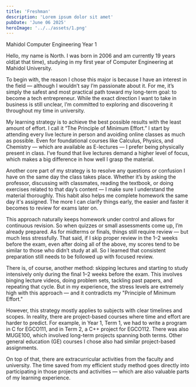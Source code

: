 ```yaml
---
title: 'Freshman'
description: 'Lorem ipsum dolor sit amet'
pubDate: 'June 06 2025'
heroImage: '../../assets/1.png'
---
```

Mahidol Computer Engineering Year 1

Hello, my name is North. I was born in 2006 and am currently 19 years old(at that time), studying in my first year of Computer Engineering at Mahidol University.

To begin with, the reason I chose this major is because I have an interest in the field — although I wouldn’t say I’m passionate about it. For me, it’s simply the safest and most practical path toward my long-term goal: to become a tech entrepreneur. While the exact direction I want to take in business is still unclear, I’m committed to exploring and discovering it throughout my time in university.

My learning strategy is to achieve the best possible results with the least amount of effort. I call it “The Principle of Minimum Effort.” I start by attending every live lecture in person and avoiding online classes as much as possible. Even for foundational courses like Calculus, Physics, and Chemistry — which are available as E-lectures — I prefer being physically present in class. I’ve found that live lectures demand a higher level of focus, which makes a big difference in how well I grasp the material.

Another core part of my strategy is to resolve any questions or confusion I have on the same day the class takes place. Whether it’s by asking the professor, discussing with classmates, reading the textbook, or doing exercises related to that day’s content — I make sure I understand the material thoroughly. This habit also helps me complete homework the same day it's assigned. The more I can clarify things early, the easier and faster it becomes to review for exams later on.

This approach naturally keeps homework under control and allows for continuous revision. So when quizzes or small assessments come up, I’m already prepared. As for midterms or finals, things still require review — but much less stressfully. That said, if I skip proper review in the 1–2 weeks before the exam, even after doing all of the above, my scores tend to be similar to those who didn’t study at all. So I learned that consistent preparation still needs to be followed up with focused review.

There is, of course, another method: skipping lectures and starting to study intensively only during the final 1–2 weeks before the exam. This involves binging lecture videos, doing problem sets, tackling past papers, and repeating that cycle. But in my experience, the stress levels are extremely high with this approach — and it contradicts my "Principle of Minimum Effort."

However, this strategy mostly applies to subjects with clear timelines and scopes. In reality, there are project-based courses where time and effort are harder to predict. For example, in Year 1, Term 1, we had to write a program in C for EGCO111, and in Term 2, a C++ project for EGCO112. There was also MUGE100, which involved long-term projects spanning both terms. Other general education (GE) courses I chose also had similar project-based assignments.

On top of that, there are extracurricular activities from the faculty and university. The time saved from my efficient study method goes directly into participating in those projects and activities — which are also valuable parts of my learning experience.
